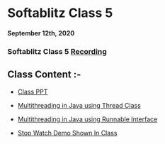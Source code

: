 # Softablitz Class 5

#### September 12th, 2020

### Softablitz Class 5 [Recording](https://drive.google.com/file/d/1egq_lTtIyxzfseLsUJGV3AbiTdF21_bb/view?usp=sharing)

## Class Content :-

* [Class PPT](Classppt.pdf)

* [Multithreading in Java using Thread Class](SampleThread.java)

* [Multithreading in Java using Runnable Interface](SampleThreadRunnable.java)

* [Stop Watch Demo Shown In Class](https://github.com/CC-MNNIT/StopWatchDemo)
